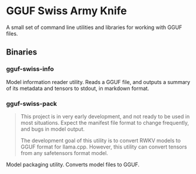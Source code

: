 # GGUF Swiss Army Knife

A small set of command line utilities and libraries for working with GGUF files.

## Binaries

### gguf-swiss-info

Model information reader utility.
Reads a GGUF file, and outputs a summary of its metadata and tensors to stdout, in markdown format.

### gguf-swiss-pack

> This project is in very early development, and not ready to be used in most situations.
> Expect the manifest file format to change frequently, and bugs in model output.
> 
> The development goal of this utility is to convert RWKV models to GGUF format for llama.cpp.
> However, this utility can convert tensors from any safetensors format model.

Model packaging utility.
Converts model files to GGUF.
